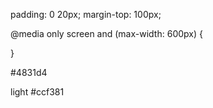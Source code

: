 padding: 0 20px;
margin-top: 100px;

@media only screen and (max-width: 600px) {

}


#4831d4 

light #ccf381